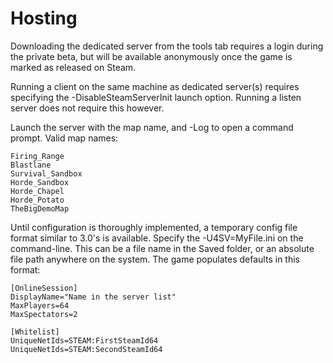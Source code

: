 # Hosting

Downloading the dedicated server from the tools tab requires a login during the private beta, but will be available anonymously once the game is marked as released on Steam.

Running a client on the same machine as dedicated server(s) requires specifying the -DisableSteamServerInit launch option. Running a listen server does not require this however.

Launch the server with the map name, and -Log to open a command prompt. Valid map names:

	Firing_Range
	Blastlane
	Survival_Sandbox
	Horde_Sandbox
	Horde_Chapel
	Horde_Potato
	TheBigDemoMap

Until configuration is thoroughly implemented, a temporary config file format similar to 3.0's is available. Specify the -U4SV=MyFile.ini on the command-line. This can be a file name in the Saved folder, or an absolute file path anywhere on the system. The game populates defaults in this format:

	[OnlineSession]
	DisplayName="Name in the server list"
	MaxPlayers=64
	MaxSpectators=2

	[Whitelist]
	UniqueNetIds=STEAM:FirstSteamId64
	UniqueNetIds=STEAM:SecondSteamId64
